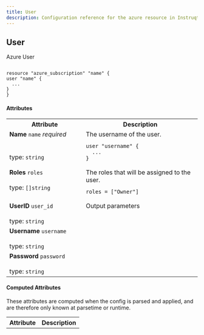 ```yaml
---
title: User
description: Configuration reference for the azure resource in Instruqt labs
---
```



## User

Azure User

```hcl

resource "azure_subscription" "name" {
user "name" {
  ...
}
}

```

#### Attributes

<table border="0" width="100%">
<tr>
  <th>Attribute</th>
  <th>Description</th>
</tr>
<tr id="user-name">
  <td class="left" width="40%" align="left" valign="top">
    <strong>Name</strong> <code>name</code> <em>required</em><br/><br/><br/>
    type: <code>string</code><br/>
    
  </td>
  <td class="right" width="60%" align="left" valign="top">
    The username of the user.

```hcl
user "username" {
  ...
}
```
    
  </td>
</tr>
<tr id="user-roles">
  <td class="left" width="40%" align="left" valign="top">
    <strong>Roles</strong> <code>roles</code> <br/><br/>
    type: <code>[]string</code><br/>
    
  </td>
  <td class="right" width="60%" align="left" valign="top">
    The roles that will be assigned to the user.

```hcl
roles = ["Owner"]
```
    
  </td>
</tr>
<tr id="user-user_id">
  <td class="left" width="40%" align="left" valign="top">
    <strong>UserID</strong> <code>user_id</code> <br/><br/>
    type: <code>string</code><br/>
    
  </td>
  <td class="right" width="60%" align="left" valign="top">
    Output parameters
    
  </td>
</tr>
<tr id="user-username">
  <td class="left" width="40%" align="left" valign="top">
    <strong>Username</strong> <code>username</code> <br/><br/>
    type: <code>string</code><br/>
    
  </td>
  <td class="right" width="60%" align="left" valign="top">
    
    
  </td>
</tr>
<tr id="user-password">
  <td class="left" width="40%" align="left" valign="top">
    <strong>Password</strong> <code>password</code> <br/><br/>
    type: <code>string</code><br/>
    
  </td>
  <td class="right" width="60%" align="left" valign="top">
    
    
  </td>
</tr>
</table>

#### Computed Attributes

These attributes are computed when the config is parsed and applied, and are 
therefore only known at parsetime or runtime.

<table border="0" width="100%">
<tr>
  <th>Attribute</th>
  <th>Description</th>
</tr>

</table>

